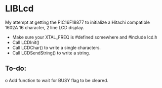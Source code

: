 # LIBLcd

My attempt at getting the PIC16F18877 to initialize a Hitachi compatible
1602A 16 character, 2 line LCD display.

* Make sure your XTAL_FREQ is #defined somewhere and #include lcd.h
* Call LCDInit()
* Call LCDChar() to write a single characters.
* Call LCDSendString() to write a string.

## To-do:

o Add function to wait for BUSY flag to be cleared.

